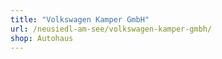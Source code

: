 ```yaml
---
title: "Volkswagen Kamper GmbH"
url: /neusiedl-am-see/volkswagen-kamper-gmbh/
shop: Autohaus
---
```

